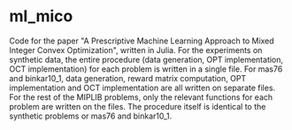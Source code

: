 # ml_mico



Code for the paper "A Prescriptive Machine Learning Approach to Mixed Integer Convex Optimization", written in Julia. For the experiments on synthetic data, the entire procedure (data generation, OPT implementation, OCT implementation) for each problem is written in a single file. For mas76 and binkar10_1, data generation, reward matrix computation, OPT implementation and OCT implementation are all written on separate files. For the rest of the MIPLIB problems, only the relevant functions for each problem are written on the files. The procedure itself is identical to the synthetic problems or mas76 and binkar10_1.

